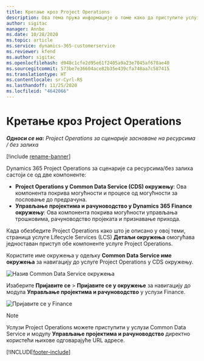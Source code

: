 ```yaml
---
title: Кретање кроз Project Operations
description: Ова тема пружа информације о томе како да приступите услузи Project Operations из услуге Lifecycle Services.
author: sigitac
manager: Annbe
ms.date: 10/28/2020
ms.topic: article
ms.service: dynamics-365-customerservice
ms.reviewer: kfend
ms.author: sigitac
ms.openlocfilehash: d948c1cfe2d95e61f2405a9a23e7045af678ae40
ms.sourcegitcommit: 573be7e36604ace82b35e439cfa748aa7c587415
ms.translationtype: HT
ms.contentlocale: sr-Cyrl-RS
ms.lasthandoff: 11/25/2020
ms.locfileid: "4642066"
---
```

# <a name="navigate-project-operations"></a>Кретање кроз Project Operations

_**Односи се на:** Project Operations за сценарије засноване на ресурсима / без залиха_

[!include [rename-banner](~/includes/cc-data-platform-banner.md)]

Dynamics 365 Project Operations за сценарије са ресурсима/без залиха састоји се од две компоненте: 

 - **Project Operations у Common Data Service (CDS) окружењу**: Ова компонента покрива могућности и процесе од могућности за пословање до предрачуна. 
 - **Управљање пројектима и рачуноводство у Dynamics 365 Finance окружењу**: Ова компонента покрива могућности управљања трошковима, рачуноводство пројеката и признавање прихода. 

Када обезбедите Project Operations како што је описано у овој теми, страница услуге Lifecycle Services (LCS) **Детаљи окружења** омогућава једноставан приступ обе компоненте услуге Project Operations.  

Користите име окружења у одељку **Common Data Service име окружења** за навигацију до услуге Project Operations у CDS окружењу. 

  ![Назив Common Data Service окружења](./media/environment-name.PNG)

Изаберите **Пријавите се** > **Пријавите се у окружење** за навигацију до модула **Управљање пројектима и рачуноводство** у услузи Finance.  

   ![Пријавите се у Finance](./media/environment-login.PNG)

> [!NOTE]
> Услузи Project Operations можете приступити у услузи Common Data Service и модулу **Управљање пројектима и рачуноводство** директно користећи њихове одговарајуће URL адресе. 


[!INCLUDE[footer-include](../includes/footer-banner.md)]